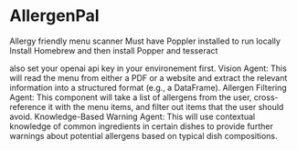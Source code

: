 # AllergenPal
 Allergy friendly menu scanner
 Must have Poppler installed to run locally
 Install Homebrew and then install Popper and tesseract

 also set your openai api key in your environement first.
 Vision Agent: This will read the menu from either a PDF or a website and extract the relevant information into a structured format (e.g., a DataFrame).
Allergen Filtering Agent: This component will take a list of allergens from the user, cross-reference it with the menu items, and filter out items that the user should avoid.
Knowledge-Based Warning Agent: This will use contextual knowledge of common ingredients in certain dishes to provide further warnings about potential allergens based on typical dish compositions.
